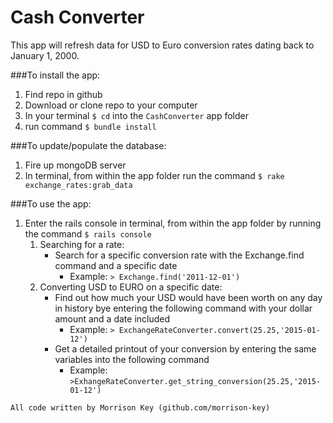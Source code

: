 # Cash Converter

This app will refresh data for USD to Euro conversion rates dating back to January 1, 2000.



###To install the app:

1. Find repo in github
2. Download or clone repo to your computer
3. In your terminal `$ cd` into the `CashConverter` app folder
4. run command `$ bundle install`



###To update/populate the database: 

1. Fire up mongoDB server
2. In terminal, from within the app folder run the command `$ rake exchange_rates:grab_data`



###To use the app:

1. Enter the rails console in terminal, from within the app folder by running the command `$ rails console`
   1. Searching for a rate:
      * Search for a specific conversion rate with the Exchange.find command and a specific date
        * Example: `> Exchange.find('2011-12-01')`
   2. Converting USD to EURO on a specific date:
      * Find out how much your USD would have been worth on any day in history bye entering the following command with your dollar amount and a date included
        * Example:  `> ExchangeRateConverter.convert(25.25,'2015-01-12')`
      * Get a detailed printout of your conversion by entering the same variables into the following command
        * Example: `>ExhangeRateConverter.get_string_conversion(25.25,'2015-01-12')`





```Copywrite: Morrison Key 2017
All code written by Morrison Key (github.com/morrison-key)
```
